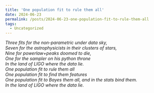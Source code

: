 ```yaml
---
title: 'One population fit to rule them all'
date: 2024-06-23
permalink: /posts/2024-06-23-one-population-fit-to-rule-them-all
tags:
  - Uncategorized
---
```


_Three fits for the non-parametric under data sky,  
Seven for the astrophysicists in their clusters of stars,  
Nine for powerlaw+peaks doomed to die,  
One for the sampler on his python throne  
In the land of LIGO where the data lie.  
One population fit to rule them all  
One population fit to find them features  
One population fit to Bayes them all, and in the stats bind them.   
In the land of LIGO where the data lie._

